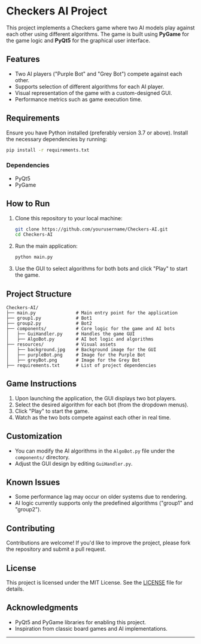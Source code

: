# Checkers AI Project

This project implements a Checkers game where two AI models play against each other using different algorithms. The game is built using **PyGame** for the game logic and **PyQt5** for the graphical user interface.

## Features
- Two AI players ("Purple Bot" and "Grey Bot") compete against each other.
- Supports selection of different algorithms for each AI player.
- Visual representation of the game with a custom-designed GUI.
- Performance metrics such as game execution time.

## Requirements
Ensure you have Python installed (preferably version 3.7 or above). Install the necessary dependencies by running:

```bash
pip install -r requirements.txt
```

### Dependencies
- PyQt5
- PyGame

## How to Run
1. Clone this repository to your local machine:
   ```bash
   git clone https://github.com/yourusername/Checkers-AI.git
   cd Checkers-AI
   ```
2. Run the main application:
   ```bash
   python main.py
   ```
3. Use the GUI to select algorithms for both bots and click "Play" to start the game.

## Project Structure
```
Checkers-AI/
├── main.py               # Main entry point for the application
├── group1.py             # Bot1
├── group2.py             # Bot2
├── components/           # Core logic for the game and AI bots
│   ├── GuiHandler.py     # Handles the game GUI
│   ├── AlgoBot.py        # AI bot logic and algorithms
├── resources/            # Visual assets
│   ├── background.jpg    # Background image for the GUI
│   ├── purpleBot.png     # Image for the Purple Bot
│   ├── greyBot.png       # Image for the Grey Bot
├── requirements.txt      # List of project dependencies
```

## Game Instructions
1. Upon launching the application, the GUI displays two bot players.
2. Select the desired algorithm for each bot (from the dropdown menus).
3. Click "Play" to start the game.
4. Watch as the two bots compete against each other in real time.

## Customization
- You can modify the AI algorithms in the `AlgoBot.py` file under the `components/` directory.
- Adjust the GUI design by editing `GuiHandler.py`.

## Known Issues
- Some performance lag may occur on older systems due to rendering.
- AI logic currently supports only the predefined algorithms ("group1" and "group2").

## Contributing
Contributions are welcome! If you'd like to improve the project, please fork the repository and submit a pull request.

## License
This project is licensed under the MIT License. See the [LICENSE](LICENSE) file for details.

## Acknowledgments
- PyQt5 and PyGame libraries for enabling this project.
- Inspiration from classic board games and AI implementations.

---

